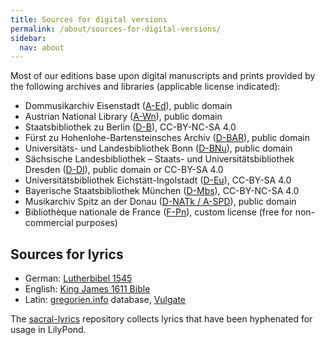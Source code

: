 ```yaml
---
title: Sources for digital versions
permalink: /about/sources-for-digital-versions/
sidebar:
  nav: about
---
```


Most of our editions base upon digital manuscripts and prints provided by the following archives and libraries (applicable license indicated):

- Dommusikarchiv Eisenstadt ([A-Ed](http://dommusikarchiv.martinus.at/)), public domain
- Austrian National Library ([A-Wn](https://onb.digital)), public domain
- Staatsbibliothek zu Berlin ([D-B](https://digital.staatsbibliothek-berlin.de/)), CC-BY-NC-SA 4.0
- Fürst zu Hohenlohe-Bartensteinsches Archiv ([D-BAR](https://www.landesarchiv-bw.de/)), public domain
- Universitäts- und Landesbibliothek Bonn  ([D-BNu](https://digitale-sammlungen.ulb.uni-bonn.de/)), public domain
- Sächsische Landesbibliothek – Staats- und Universitätsbibliothek Dresden ([D-Dl](https://digital.slub-dresden.de)), public domain or CC-BY-SA 4.0
- Universitätsbibliothek Eichstätt-Ingolstadt ([D-Eu](http://digital.bib-bvb.de/collections/KUEI)), CC-BY-SA 4.0
- Bayerische Staatsbibliothek München ([D-Mbs](https://www.digitale-sammlungen.de)), CC-BY-NC-SA 4.0
- Musikarchiv Spitz an der Donau ([D-NATk / A-SPD](http://www.digital-musicology.at/de-at/spitz.html)), public domain
- Bibliothèque nationale de France ([F-Pn](https://gallica.bnf.fr)), custom license (free for non-commercial purposes)


## Sources for lyrics

- German: [Lutherbibel 1545](http://www.zeno.org/Literatur/M/Luther,+Martin/Luther-Bibel+1545)
- English: [King James 1611 Bible](https://www.kingjamesbibleonline.org/1611-Bible)
- Latin: [gregorien.info](https://gregorien.info) database, [Vulgate](http://www.vatican.va/archive/bible/nova_vulgata/documents/nova-vulgata_index_lt.html)

The [sacral-lyrics](https://github.com/edition-esser-skala/sacral-lyrics) repository collects lyrics that have been hyphenated for usage in LilyPond.
